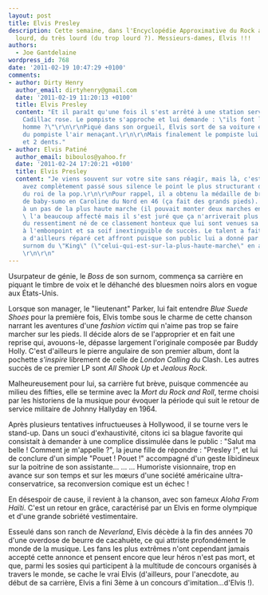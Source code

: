 ```yaml
---
layout: post
title: Elvis Presley
description: Cette semaine, dans l'Encyclopédie Approximative du Rock and Roll, du
  lourd, du très lourd (du trop lourd ?). Messieurs-dames, Elvis !!!
authors:
  - Joe Gantdelaine
wordpress_id: 768
date: '2011-02-19 10:47:29 +0100'
comments:
- author: Dirty Henry
  author_email: dirtyhenry@gmail.com
  date: '2011-02-19 11:20:13 +0100'
  title: Elvis Presley
  content: "Et il paraît qu'une fois il s'est arrêté à une station service avec une
    Cadillac rose. Le pompiste s'approche et lui demande : \"ils font les mêmes pour
    homme ?\"\r\n\r\nPiqué dans son orgueil, Elvis sort de sa voiture et s'approche
    du pompiste l'air menaçant.\r\n\r\nMais finalement le pompiste lui a pété la gueule
    et 2 dents."
- author: Elvis Patiné
  author_email: biboulos@yahoo.fr
  date: '2011-02-24 17:20:21 +0100'
  title: Elvis Presley
  content: "Je viens souvent sur votre site sans réagir, mais là, c'est trop !\r\n\r\nVous
    avez complètement passé sous silence le point le plus structurant de la carrière
    du roi de la pop.\r\n\r\nPour rappel, il a obtenu la médaille de bronze au concours
    de baby-sumo en Caroline du Nord en 46 (ça fait des grands pieds).  Échouer ainsi
    à un pas de la plus haute marche (il pouvait monter deux marches en un pas !)
    \ l'a beaucoup affecté mais il s'est juré que ça n'arriverait plus.\r\n\r\nC'est
    du ressentiment né de ce classement honteux que lui sont venues sa propension
    à l'embonpoint et sa soif inextinguible de succès. Le talent a fait le reste…\r\n\r\nL'Histoire
    a d'ailleurs réparé cet affront puisque son public lui a donné par la suite le
    surnom du \"King\" (\"celui-qui-est-sur-la-plus-haute-marche\" en américain).
    \r\n\r\n"
---
```

Usurpateur de génie, le *Boss* de son surnom, commença sa carrière en piquant le timbre de voix et le déhanché des bluesmen noirs alors en vogue aux États-Unis.

Lorsque son manager, le "lieutenant" Parker, lui fait entendre *Blue Suede Shoes* pour la première fois, Elvis tombe sous le charme de cette chanson narrant les aventures d'une *fashion victim* qui n'aime pas trop se faire marcher sur les pieds. Il décide alors de se l'approprier et en fait une reprise qui, avouons-le, dépasse largement l'originale composée par Buddy Holly. C'est d'ailleurs le pierre angulaire de son premier album, dont la pochette *s'inspire* librement de celle de *London Calling* du Clash. Les autres succès de ce premier LP sont *All Shook Up* et *Jealous Rock*.

Malheureusement pour lui, sa carrière fut brève, puisque commencée au milieu des fifties, elle se termine avec la *Mort du Rock and Roll*, terme choisi par les historiens de la musique pour évoquer la période qui suit le retour de service militaire de Johnny Hallyday en 1964.

Après plusieurs tentatives infructueuses à Hollywood, il se tourne vers le stand-up. Dans un souci d'exhaustivité, citons ici sa blague favorite qui consistait à demander à une complice dissimulée dans le public : "Salut ma belle ! Comment je m'appelle ?", la jeune fille de répondre : "Presley !", et lui de conclure d'un simple "Pouet ! Pouet !" accompagné d'un geste libidineux sur la poitrine de son assistante… … … Humoriste visionnaire, trop en avance sur son temps et sur les mœurs d'une société américaine ultra-conservatrice, sa reconversion comique est un échec !

En désespoir de cause, il revient à la chanson, avec son fameux *Aloha From Haïti*. C'est un retour en grâce, caractérisé par un Elvis en forme olympique et d'une grande sobriété vestimentaire.

Esseulé dans son ranch de *Neverland*, Elvis décède à la fin des années 70 d'une overdose de beurre de cacahuète, ce qui attriste profondément le monde de la musique. Les fans les plus extrêmes n'ont cependant jamais accepté cette annonce et pensent encore que leur héros n'est pas mort, et que, parmi les sosies qui participent à la multitude de concours organisés à travers le monde, se cache le vrai Elvis (d'ailleurs, pour l'anecdote, au début de sa carrière, Elvis a fini 3ème à un concours d'imitation…d'Elvis !).
